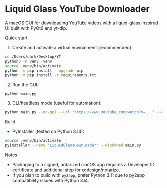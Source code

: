 # Liquid Glass YouTube Downloader

A macOS GUI for downloading YouTube videos with a liquid-glass inspired UI built with PyQt6 and yt-dlp.

Quick start

1. Create and activate a virtual environment (recommended):

```bash
cd /Users/dark/Desktop/YT
python3 -m venv .venv
source .venv/bin/activate
python -m pip install --upgrade pip
python -m pip install -r requirements.txt
```

2. Run the GUI:

```bash
python main.py
```

3. CLI/headless mode (useful for automation):

```bash
python main.py --no-gui --url "https://www.youtube.com/watch?v=..." --out ~/Downloads
```

Build

- PyInstaller (tested on Python 3.14):

```bash
source .venv/bin/activate
pyinstaller --name 'LiquidGlassDownloader' --windowed main.py
```

Notes

- Packaging to a signed, notarized macOS app requires a Developer ID certificate and additional step for codesign/notarize.
- If you plan to build with `py2app`, prefer Python 3.11 due to py2app compatibility issues with Python 3.14.
